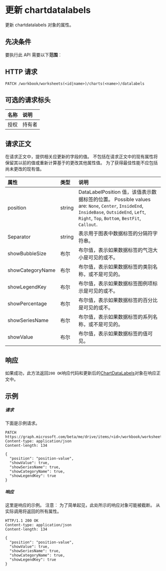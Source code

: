 # <a name="update-chartdatalabels"></a>更新 chartdatalabels

更新 chartdatalabels 对象的属性。
## <a name="prerequisites"></a>先决条件
要执行此 API 需要以下**范围**︰ 
## <a name="http-request"></a>HTTP 请求
<!-- { "blockType": "ignored" } -->
```http
PATCH /workbook/worksheets(<id|name>)/charts(<name>)/datalabels
```
## <a name="optional-request-headers"></a>可选的请求标头
| 名称       | 说明|
|:-----------|:-----------|
| 授权  | 持有者<code>|


## <a name="request-body"></a>请求正文
在请求正文中，提供相关应更新的字段的值。 不包括在请求正文中的现有属性将保留其以前的值或重新计算基于的更改其他属性值。 为了获得最佳性能不应包括尚未更改的现有值。

| 属性     | 类型   |说明|
|:---------------|:--------|:----------|
|position|string|DataLabelPosition 值，该值表示数据标签的位置。 Possible values are: `None`, `Center`, `InsideEnd`, `InsideBase`, `OutsideEnd`, `Left`, `Right`, `Top`, `Bottom`, `BestFit`, `Callout`.|
|Separator|string|表示用于图表中数据标签的分隔符字符串。|
|showBubbleSize|布尔|布尔值，表示如果数据标签的气泡大小是可见的或不。|
|showCategoryName|布尔|布尔值，表示如果数据标签的类别名称，或不是可见的。|
|showLegendKey|布尔|布尔值，表示如果数据标签图例项标示是可见的或不。|
|showPercentage|布尔|布尔值，表示如果数据标签的百分比是可见的或不。|
|showSeriesName|布尔|布尔值，表示如果数据标签的系列名称，或不是可见的。|
|showValue|布尔|布尔值，表示如果数据标签的值可见。|

## <a name="response"></a>响应
如果成功，此方法返回`200 OK`响应代码和更新后的[ChartDataLabels](../resources/chartdatalabels.md)对象在响应正文中。
## <a name="example"></a>示例
##### <a name="request"></a>请求
下面是示例请求。
<!-- {
  "blockType": "request",
  "name": "update_chartdatalabels"
}-->
```http
PATCH https://graph.microsoft.com/beta/me/drive/items/<id>/workbook/worksheets(<id|name>)/charts(<name>)/datalabels
Content-type: application/json
Content-length: 134

{
  "position": "position-value",
  "showValue": true,
  "showSeriesName": true,
  "showCategoryName": true,
  "showLegendKey": true
}
```
##### <a name="response"></a>响应
这里是响应的示例。 注意︰ 为了简单起见，此处所示的响应对象可能被截断。 从实际调用将返回的所有属性。
<!-- {
  "blockType": "response",
  "truncated": true,
  "@odata.type": "microsoft.graph.chartDataLabels"
} -->
```http
HTTP/1.1 200 OK
Content-type: application/json
Content-length: 134

{
  "position": "position-value",
  "showValue": true,
  "showSeriesName": true,
  "showCategoryName": true,
  "showLegendKey": true
}
```

<!-- uuid: 8fcb5dbc-d5aa-4681-8e31-b001d5168d79
2015-10-25 14:57:30 UTC -->
<!-- {
  "type": "#page.annotation",
  "description": "Update chartdatalabels",
  "keywords": "",
  "section": "documentation",
  "tocPath": ""
}-->